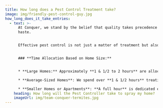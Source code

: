```yaml
---
title: How long does a Pest Control Treatment take?
image: img/friendly-pest-control-guy.jpg
how_long_does_it_take_entries:
  - text: >-
      At Conquer, we stand by the belief that quality takes precedence over
      haste. 


      Effective pest control is not just a matter of treatment but also about understanding and addressing your specific concerns. That's why we dedicate a generous amount of time for your pest treatment:


      ### **Time Allocation Based on Home Size:**


      * **Large Homes:** Approximately **1 & 1/2 to 2 hours** are allocated to ensure all areas are comprehensively treated.

      * **Average-Sized Homes**: We spend over **1 & 1/2 hours** treating standard homes, covering all necessary aspects.

      * **Smaller Homes or Apartments**: **A full hour** is dedicated even to the smallest properties, ensuring Conquer's high standards are met.
    heading: How long will the Pest Controller take to spray my home?
    imageUrl: img/team-conquer-termites.jpg
---
```

